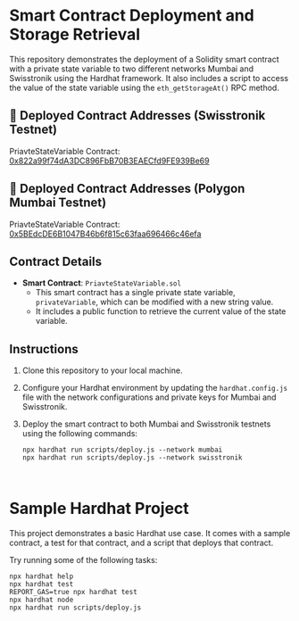 # Smart Contract Deployment and Storage Retrieval

This repository demonstrates the deployment of a Solidity smart contract with a private state variable to two different networks Mumbai and Swisstronik using the Hardhat framework. It also includes a script to access the value of the state variable using the `eth_getStorageAt()` RPC method.

## 💪 Deployed Contract Addresses (Swisstronik Testnet)
PriavteStateVariable Contract: [0x822a99f74dA3DC896FbB70B3EAECfd9FE939Be69](https://explorer-evm.testnet.swisstronik.com/address/0x822a99f74dA3DC896FbB70B3EAECfd9FE939Be69)

## 💪 Deployed Contract Addresses (Polygon Mumbai Testnet)
PriavteStateVariable Contract: [0x5BEdcDE6B1047B46b6f815c63faa696466c46efa](https://mumbai.polygonscan.com/address/0x5BEdcDE6B1047B46b6f815c63faa696466c46efa)

## Contract Details

- **Smart Contract**: `PriavteStateVariable.sol`
  - This smart contract has a single private state variable, `privateVariable`, which can be modified with a new string value.
  - It includes a public function to retrieve the current value of the state variable.

## Instructions

1. Clone this repository to your local machine.
2. Configure your Hardhat environment by updating the `hardhat.config.js` file with the network configurations and private keys for Mumbai and Swisstronik.
3. Deploy the smart contract to both Mumbai and Swisstronik testnets using the following commands:

   ```shell
   npx hardhat run scripts/deploy.js --network mumbai
   npx hardhat run scripts/deploy.js --network swisstronik



# Sample Hardhat Project

This project demonstrates a basic Hardhat use case. It comes with a sample contract, a test for that contract, and a script that deploys that contract.

Try running some of the following tasks:

```shell
npx hardhat help
npx hardhat test
REPORT_GAS=true npx hardhat test
npx hardhat node
npx hardhat run scripts/deploy.js
```